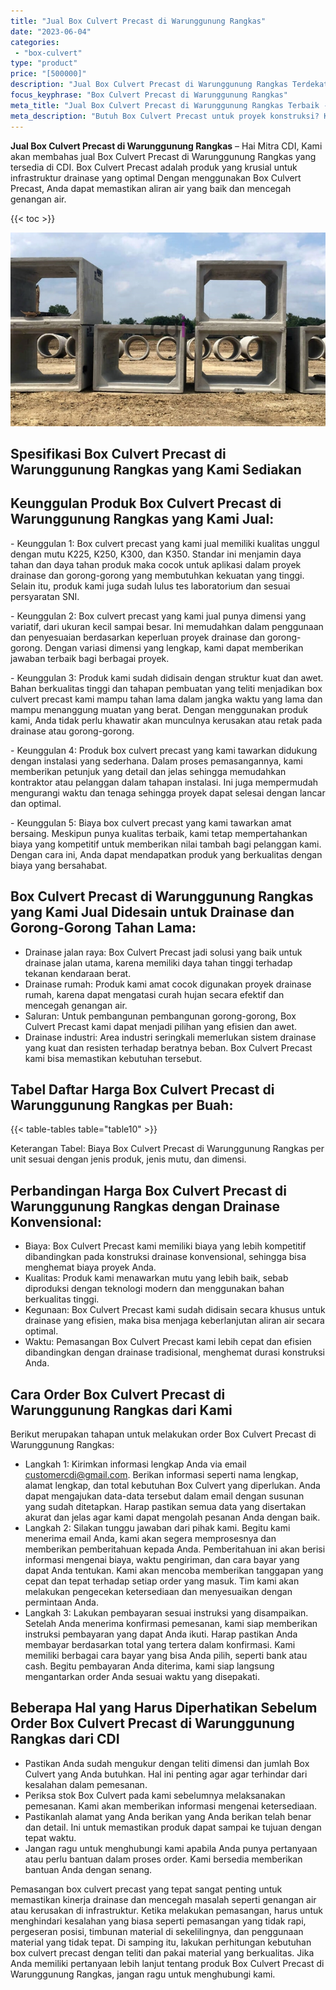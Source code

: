 ```yaml
---
title: "Jual Box Culvert Precast di Warunggunung Rangkas"
date: "2023-06-04"
categories:
 - "box-culvert"
type: "product"
price: "[500000]"
description: "Jual Box Culvert Precast di Warunggunung Rangkas Terdekat. Box Culvert Precast ini merupakan pilihan prima dalam proyek pembangunan sebagai bahan infrastruktur yang kuat dan berkualitas tinggi. Segera dapatkan informasi detail."
focus_keyphrase: "Box Culvert Precast di Warunggunung Rangkas"
meta_title: "Jual Box Culvert Precast di Warunggunung Rangkas Terbaik - CDI"
meta_description: "Butuh Box Culvert Precast untuk proyek konstruksi? Kami adalah solusi tepat dengan solusi terbaik. Klik untuk penawaran istimewa."
---
```


**Jual Box Culvert Precast di Warunggunung Rangkas** – Hai Mitra CDI, Kami akan membahas jual Box Culvert Precast di Warunggunung Rangkas yang tersedia di CDI. Box Culvert Precast adalah produk yang krusial untuk infrastruktur drainase yang optimal Dengan menggunakan Box Culvert Precast, Anda dapat memastikan aliran air yang baik dan mencegah genangan air.

{{< toc >}}

![Jual Box Culvert Precast di Warunggunung Rangkas](/images/box-culvert/box-culvert-05.jpg)

## Spesifikasi Box Culvert Precast di Warunggunung Rangkas yang Kami Sediakan 

## Keunggulan Produk Box Culvert Precast di Warunggunung Rangkas yang Kami Jual:

\- Keunggulan 1: Box culvert precast yang kami jual memiliki kualitas unggul dengan mutu K225, K250, K300, dan K350. Standar ini menjamin daya tahan dan daya tahan produk maka cocok untuk aplikasi dalam proyek drainase dan gorong-gorong yang membutuhkan kekuatan yang tinggi. Selain itu, produk kami juga sudah lulus tes laboratorium dan sesuai persyaratan SNI.

\- Keunggulan 2: Box culvert precast yang kami jual punya dimensi yang variatif, dari ukuran kecil sampai besar. Ini memudahkan dalam penggunaan dan penyesuaian berdasarkan keperluan proyek drainase dan gorong-gorong. Dengan variasi dimensi yang lengkap, kami dapat memberikan jawaban terbaik bagi berbagai proyek.

\- Keunggulan 3: Produk kami sudah didisain dengan struktur kuat dan awet. Bahan berkualitas tinggi dan tahapan pembuatan yang teliti menjadikan box culvert precast kami mampu tahan lama dalam jangka waktu yang lama dan mampu menanggung muatan yang berat. Dengan menggunakan produk kami, Anda tidak perlu khawatir akan munculnya kerusakan atau retak pada drainase atau gorong-gorong.

\- Keunggulan 4: Produk box culvert precast yang kami tawarkan didukung dengan instalasi yang sederhana. Dalam proses pemasangannya, kami memberikan petunjuk yang detail dan jelas sehingga memudahkan kontraktor atau pelanggan dalam tahapan instalasi. Ini juga mempermudah mengurangi waktu dan tenaga sehingga proyek dapat selesai dengan lancar dan optimal.

\- Keunggulan 5: Biaya box culvert precast yang kami tawarkan amat bersaing. Meskipun punya kualitas terbaik, kami tetap mempertahankan biaya yang kompetitif untuk memberikan nilai tambah bagi pelanggan kami. Dengan cara ini, Anda dapat mendapatkan produk yang berkualitas dengan biaya yang bersahabat.

## Box Culvert Precast di Warunggunung Rangkas yang Kami Jual Didesain untuk Drainase dan Gorong-Gorong Tahan Lama:

*   Drainase jalan raya: Box Culvert Precast jadi solusi yang baik untuk drainase jalan utama, karena memiliki daya tahan tinggi terhadap tekanan kendaraan berat.
*   Drainase rumah: Produk kami amat cocok digunakan proyek drainase rumah, karena dapat mengatasi curah hujan secara efektif dan mencegah genangan air.
*   Saluran: Untuk pembangunan pembangunan gorong-gorong, Box Culvert Precast kami dapat menjadi pilihan yang efisien dan awet.
*   Drainase industri: Area industri seringkali memerlukan sistem drainase yang kuat dan resisten terhadap beratnya beban. Box Culvert Precast kami bisa memastikan kebutuhan tersebut.

## Tabel Daftar Harga Box Culvert Precast di Warunggunung Rangkas per Buah:

{{< table-tables table="table10" >}}

Keterangan Tabel: Biaya Box Culvert Precast di Warunggunung Rangkas per unit sesuai dengan jenis produk, jenis mutu, dan dimensi.

## Perbandingan Harga Box Culvert Precast di Warunggunung Rangkas dengan Drainase Konvensional:

*   Biaya: Box Culvert Precast kami memiliki biaya yang lebih kompetitif dibandingkan pada konstruksi drainase konvensional, sehingga bisa menghemat biaya proyek Anda.
*   Kualitas: Produk kami menawarkan mutu yang lebih baik, sebab diproduksi dengan teknologi modern dan menggunakan bahan berkualitas tinggi.
*   Kegunaan: Box Culvert Precast kami sudah didisain secara khusus untuk drainase yang efisien, maka bisa menjaga keberlanjutan aliran air secara optimal.
*   Waktu: Pemasangan Box Culvert Precast kami lebih cepat dan efisien dibandingkan dengan drainase tradisional, menghemat durasi konstruksi Anda.

## Cara Order Box Culvert Precast di Warunggunung Rangkas dari Kami

Berikut merupakan tahapan untuk melakukan order Box Culvert Precast di Warunggunung Rangkas:

*   Langkah 1: Kirimkan informasi lengkap Anda via email customercdi@gmail.com. Berikan informasi seperti nama lengkap, alamat lengkap, dan total kebutuhan Box Culvert yang diperlukan.
Anda dapat mengajukan data-data tersebut dalam email dengan susunan yang sudah ditetapkan. Harap pastikan semua data yang disertakan akurat dan jelas agar kami dapat mengolah pesanan Anda dengan baik.
*   Langkah 2: Silakan tunggu jawaban dari pihak kami. Begitu kami menerima email Anda, kami akan segera memprosesnya dan memberikan pemberitahuan kepada Anda. Pemberitahuan ini akan berisi informasi mengenai biaya, waktu pengiriman, dan cara bayar yang dapat Anda tentukan.
Kami akan mencoba memberikan tanggapan yang cepat dan tepat terhadap setiap order yang masuk. Tim kami akan melakukan pengecekan ketersediaan dan menyesuaikan dengan permintaan Anda.
*   Langkah 3: Lakukan pembayaran sesuai instruksi yang disampaikan. Setelah Anda menerima konfirmasi pemesanan, kami siap memberikan instruksi pembayaran yang dapat Anda ikuti. Harap pastikan Anda membayar berdasarkan total yang tertera dalam konfirmasi.
Kami memiliki berbagai cara bayar yang bisa Anda pilih, seperti bank atau cash. Begitu pembayaran Anda diterima, kami siap langsung mengantarkan order Anda sesuai waktu yang disepakati.

## Beberapa Hal yang Harus Diperhatikan Sebelum Order Box Culvert Precast di Warunggunung Rangkas dari CDI

*   Pastikan Anda sudah mengukur dengan teliti dimensi dan jumlah Box Culvert yang Anda butuhkan. Hal ini penting agar agar terhindar dari kesalahan dalam pemesanan.
*   Periksa stok Box Culvert pada kami sebelumnya melaksanakan pemesanan. Kami akan memberikan informasi mengenai ketersediaan.
*   Pastikanlah alamat yang Anda berikan yang Anda berikan telah benar dan detail. Ini untuk memastikan produk dapat sampai ke tujuan dengan tepat waktu.
*   Jangan ragu untuk menghubungi kami apabila Anda punya pertanyaan atau perlu bantuan dalam proses order. Kami bersedia memberikan bantuan Anda dengan senang.

Pemasangan box culvert precast yang tepat sangat penting untuk memastikan kinerja drainase dan mencegah masalah seperti genangan air atau kerusakan di infrastruktur. Ketika melakukan pemasangan, harus untuk menghindari kesalahan yang biasa seperti pemasangan yang tidak rapi, pergeseran posisi, timbunan material di sekelilingnya, dan penggunaan material yang tidak tepat. Di samping itu, lakukan perhitungan kebutuhan box culvert precast dengan teliti dan pakai material yang berkualitas. Jika Anda memiliki pertanyaan lebih lanjut tentang produk Box Culvert Precast di Warunggunung Rangkas, jangan ragu untuk menghubungi kami.